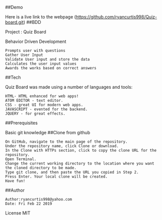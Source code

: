 ##Demo

Here is a live link to the webpage (https://github.com/ryancurtis998/Quiz-board.git)
##BDD

Project : Quiz Board

Behavior Driven Development

    Prompts user with questions
    Gather User Input
    Validate User input and store the data
    Calculates the user input values
    Awards the works based on correct answers

##Tech

Quiz Board was made using a number of languages and tools:

    HTML- HTML enhanced for web apps!
    ATOM EDITOR - text editor.
    CSS - great UI for modern web apps.
    JAVASCRIPT - evented for the backend.
    JQUERY - for great effects.

##Prerequisites

Basic git knowledge
##Clone from github

    On GitHub, navigate to the main page of the repository.
    Under the repository name, click Clone or download.
    In the Clone with HTTPs section, click to copy the clone URL for the repository.
    Open Terminal.
    Change the current working directory to the location where you want the cloned directory to be made.
    Type git clone, and then paste the URL you copied in Step 2.
    Press Enter. Your local clone will be created.
    Have fun!

##Author

    Author:ryancurtis998@yahoo.com
    Date: Fri Feb 22 2019

License MIT
